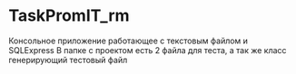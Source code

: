 # TaskPromIT_rm
 Консольное приложение работающее с текстовым файлом и SQLExpress
 В папке с проектом есть 2 файла для теста, а так же класс генерирующий тестовый файл

